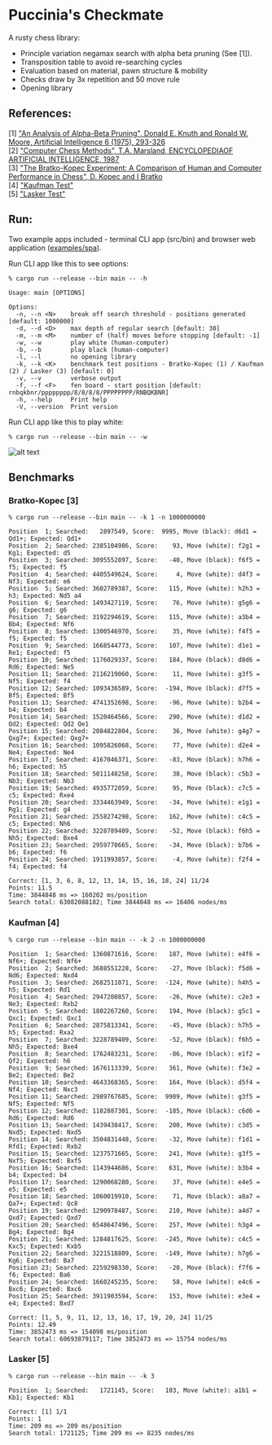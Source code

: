 # Puccinia's Checkmate

A rusty chess library:
* Principle variation negamax search with alpha beta pruning (See [1]).
* Transposition table to avoid re-searching cycles
* Evaluation based on material, pawn structure & mobility
* Checks draw by 3x repetition and 50 move rule
* Opening library

## References:

[1] ["An Analysis of Alpha-Beta Pruning", Donald E. Knuth and Ronald W. Moore, Artificial Intelligence 6 (1975), 293-326](http://www-public.telecom-sudparis.eu/~gibson/Teaching/Teaching-ReadingMaterial/KnuthMoore75.pdf) <br/>
[2] ["Computer Chess Methods", T.A. Marsland, ENCYCLOPEDIAOF ARTIFICIAL INTELLIGENCE, 1987](https://www.researchgate.net/publication/2404258_Computer_Chess_Methods) <br/>
[3] ["The Bratko-Kopec Experiment: A Comparison of Human and Computer Performance in Chess", D. Kopec and I Bratko](http://spider.sci.brooklyn.cuny.edu/~kopec) <br/>
[4] ["Kaufman Test"](https://www.chessprogramming.org/Kaufman_Test)<br/>
[5] ["Lasker Test"](https://www.chessprogramming.org/Lasker-Reichhelm_Position) <br/>

## Run:

Two example apps included - terminal CLI app (src/bin) and browser web application ([examples/spa](https://github.com/jesper-olsen/puccinia_s_checkmate/tree/main/examples/spa)).

Run CLI app like this to see options: 

```
% cargo run --release --bin main -- -h

Usage: main [OPTIONS]

Options:
  -n, --n <N>    break off search threshold - positions generated [default: 1000000]
  -d, --d <D>    max depth of regular search [default: 30]
  -m, --m <M>    number of (half) moves before stopping [default: -1]
  -w, --w        play white (human-computer)
  -b, --b        play black (human-computer)
  -l, --l        no opening library
  -k, --k <K>    benchmark test positions - Bratko-Kopec (1) / Kaufman (2) / Lasker (3) [default: 0]
  -v, --v        verbose output
  -f, --f <F>    fen board - start position [default: rnbqkbnr/pppppppp/8/8/8/8/PPPPPPPP/RNBQKBNR]
  -h, --help     Print help
  -V, --version  Print version

```

Run CLI app like this to play white:
```
% cargo run --release --bin main -- -w 

```
![alt text](https://github.com/jesper-olsen/puccinia_s_checkmate/blob/main/Images/your_move.png "Game UI")




## Benchmarks

### Bratko-Kopec [3]

```
% cargo run --release --bin main -- -k 1 -n 1000000000

Position  1; Searched:   2897549, Score:  9995, Move (black): d6d1 = Qd1+; Expected: Qd1+
Position  2; Searched: 2385104986, Score:    93, Move (white): f2g1 =  Kg1; Expected: d5
Position  3; Searched: 3095552897, Score:   -40, Move (black): f6f5 =   f5; Expected: f5
Position  4; Searched: 4405549624, Score:     4, Move (white): d4f3 =  Nf3; Expected: e6
Position  5; Searched: 3602789387, Score:   115, Move (white): h2h3 =   h3; Expected: Nd5 a4
Position  6; Searched: 1493427119, Score:    76, Move (white): g5g6 =   g6; Expected: g6
Position  7; Searched: 3192294619, Score:   115, Move (white): a3b4 =  Bb4; Expected: Nf6
Position  8; Searched: 1300546970, Score:    35, Move (white): f4f5 =   f5; Expected: f5
Position  9; Searched: 1668544773, Score:   107, Move (white): d1e1 =  Re1; Expected: f5
Position 10; Searched: 1176029337, Score:   184, Move (black): d8d6 =  Rd6; Expected: Ne5
Position 11; Searched: 2116219060, Score:    11, Move (white): g3f5 =  Nf5; Expected: f4
Position 12; Searched: 1093436589, Score:  -194, Move (black): d7f5 =  Bf5; Expected: Bf5
Position 13; Searched: 4741352698, Score:   -96, Move (white): b2b4 =   b4; Expected: b4
Position 14; Searched: 1520464566, Score:   290, Move (white): d1d2 =  Qd2; Expected: Qd2 Qe1
Position 15; Searched: 2084822804, Score:    36, Move (white): g4g7 = Qxg7+; Expected: Qxg7+
Position 16; Searched: 1095826068, Score:    77, Move (white): d2e4 =  Ne4; Expected: Ne4
Position 17; Searched: 4167046371, Score:   -83, Move (black): h7h6 =   h6; Expected: h5
Position 18; Searched: 5011148258, Score:    38, Move (black): c5b3 =  Nb3; Expected: Nb3
Position 19; Searched: 4935772059, Score:    95, Move (black): c7c5 =   c5; Expected: Rxe4
Position 20; Searched: 3334463949, Score:   -34, Move (white): e1g1 =  Rg1; Expected: g4
Position 21; Searched: 2558274298, Score:   162, Move (white): c4c5 =   c5; Expected: Nh6
Position 22; Searched: 3228789409, Score:   -52, Move (black): f6h5 =  Nh5; Expected: Bxe4
Position 23; Searched: 2959770665, Score:   -34, Move (black): b7b6 =   b6; Expected: f6
Position 24; Searched: 1911993857, Score:    -4, Move (white): f2f4 =   f4; Expected: f4

Correct: [1, 3, 6, 8, 12, 13, 14, 15, 16, 18, 24] 11/24
Points: 11.5
Time: 3844848 ms => 160202 ms/position
Search total: 63082088182; Time 3844848 ms => 16406 nodes/ms
```

### Kaufman [4]

```
% cargo run --release --bin main -- -k 2 -n 1000000000

Position  1; Searched: 1360871616, Score:   187, Move (white): e4f6 = Nf6+; Expected: Nf6+
Position  2; Searched: 3688551228, Score:   -27, Move (black): f5d6 =  Nd6; Expected: Nxd4
Position  3; Searched: 2682511071, Score:  -124, Move (white): h4h5 =   h5; Expected: Rd1
Position  4; Searched: 2947200857, Score:   -26, Move (white): c2e3 =  Ne3; Expected: Rxb2
Position  5; Searched: 1802267260, Score:   194, Move (black): g5c1 = Qxc1; Expected: Qxc1
Position  6; Searched: 2875813341, Score:   -45, Move (black): h7h5 =   h5; Expected: Rxa2
Position  7; Searched: 3228789409, Score:   -52, Move (black): f6h5 =  Nh5; Expected: Bxe4
Position  8; Searched: 1762483231, Score:   -86, Move (black): e1f2 =  Qf2; Expected: h6
Position  9; Searched: 1676113339, Score:   361, Move (white): f3e2 =  Be2; Expected: Be2
Position 10; Searched: 4643368365, Score:   164, Move (black): d5f4 =  Nf4; Expected: Nxc3
Position 11; Searched: 2989767685, Score:  9989, Move (white): g3f5 =  Nf5; Expected: Nf5
Position 12; Searched: 1182887301, Score:  -185, Move (black): c6d6 =  Rd6; Expected: Rd6
Position 13; Searched: 1439438417, Score:   200, Move (white): c3d5 = Nxd5; Expected: Nxd5
Position 14; Searched: 3504831448, Score:   -32, Move (white): f1d1 = Rfd1; Expected: Rxb2
Position 15; Searched: 1237571665, Score:   241, Move (white): g3f5 = Nxf5; Expected: Bxf5
Position 16; Searched: 1143944686, Score:   631, Move (white): b3b4 =   b4; Expected: b4
Position 17; Searched: 1290068280, Score:    37, Move (white): e4e5 =   e5; Expected: e5
Position 18; Searched: 1060019910, Score:    71, Move (black): a8a7 = Qa7+; Expected: Qc8
Position 19; Searched: 1290978487, Score:   210, Move (white): a4d7 = Qxd7; Expected: Qxd7
Position 20; Searched: 6548647496, Score:   257, Move (white): h3g4 =  Bg4; Expected: Bg4
Position 21; Searched: 1284817625, Score:  -245, Move (white): c4c5 = Kxc5; Expected: Kxb5
Position 22; Searched: 3221518809, Score:  -149, Move (white): h7g6 =  Kg6; Expected: Ba7
Position 23; Searched: 2259298330, Score:   -20, Move (black): f7f6 =   f6; Expected: Ba6
Position 24; Searched: 1660245235, Score:    58, Move (white): e4c6 = Bxc6; Expected: Bxc6
Position 25; Searched: 3911903594, Score:   153, Move (white): e3e4 =   e4; Expected: Bxd7

Correct: [1, 5, 9, 11, 12, 13, 16, 17, 19, 20, 24] 11/25
Points: 12.49
Time: 3852473 ms => 154098 ms/position
Search total: 60693879117; Time 3852473 ms => 15754 nodes/ms
```

### Lasker [5]

```
% cargo run --release --bin main -- -k 3

Position  1; Searched:   1721145, Score:   103, Move (white): a1b1 =  Kb1; Expected: Kb1

Correct: [1] 1/1
Points: 1
Time: 209 ms => 209 ms/position
Search total: 1721125; Time 209 ms => 8235 nodes/ms
```
